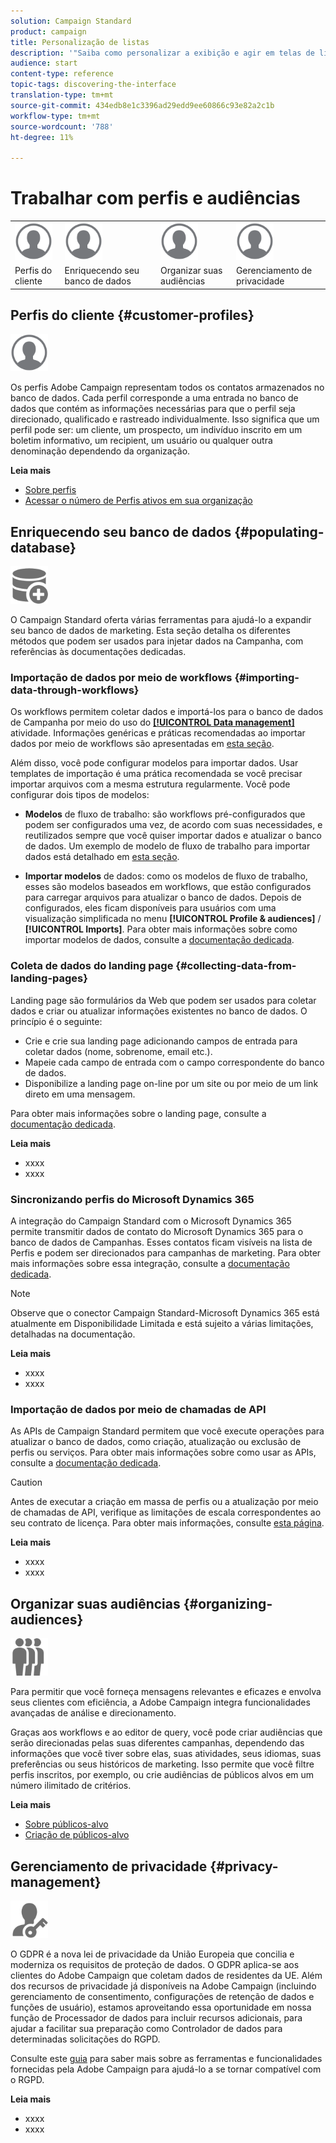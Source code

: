```yaml
---
solution: Campaign Standard
product: campaign
title: Personalização de listas
description: '"Saiba como personalizar a exibição e agir em telas de lista no Adobe Campaign Standard:classificar, filtrar, excluir ou duplicar elementos. As telas do Lista exibem elementos de um ou vários recursos especificados."'
audience: start
content-type: reference
topic-tags: discovering-the-interface
translation-type: tm+mt
source-git-commit: 434edb8e1c3396ad29edd9ee60866c93e82a2c1b
workflow-type: tm+mt
source-wordcount: '788'
ht-degree: 11%

---
```



# Trabalhar com perfis e audiências

<table>
<tr>
    <td valign="top">
        <a href="../../start/using/work-with-audiences.md"><img width="60px" alt="condições" src="assets/icon_profile.svg"/></a>
    </td>
    <td valign="top">
        <a href="../../api/using/creating-a-service.md"><img width="60px" alt="condições" src="assets/icon_profile.svg"/></a>
    </td>
    <td valign="top">
        <a href="../../api/using/interacting-with-custom-resources.md"><img width="60px" alt="condições" src="assets/icon_profile.svg"/></a>
    </td>
    <td valign="top">
        <a href="../../api/using/interacting-with-marketing-history.md"><img width="60px" alt="condições" src="assets/icon_profile.svg"/></a>
    </td>
</tr>
<tr>
<td>Perfis do cliente</td>
<td>Enriquecendo seu banco de dados</td>
<td>Organizar suas audiências</td>
<td>Gerenciamento de privacidade</td>
</tr>
</table>

## Perfis do cliente {#customer-profiles}

<img width="60px" alt="condições" src="assets/icon_profile.svg"/>

Os perfis Adobe Campaign representam todos os contatos armazenados no banco de dados. Cada perfil corresponde a uma entrada no banco de dados que contém as informações necessárias para que o perfil seja direcionado, qualificado e rastreado individualmente. Isso significa que um perfil pode ser: um cliente, um prospecto, um indivíduo inscrito em um boletim informativo, um recipient, um usuário ou qualquer outra denominação dependendo da organização.

**Leia mais**

* [Sobre perfis](../../audiences/using/about-profiles.md)
* [Acessar o número de Perfis ativos em sua organização](../../audiences/using/active-profiles.md)

## Enriquecendo seu banco de dados {#populating-database}

<img width="60px" alt="condições" src="assets/icon_populate.svg"/>

O Campaign Standard oferta várias ferramentas para ajudá-lo a expandir seu banco de dados de marketing. Esta seção detalha os diferentes métodos que podem ser usados para injetar dados na Campanha, com referências às documentações dedicadas.

### Importação de dados por meio de workflows {#importing-data-through-workflows}

Os workflows permitem coletar dados e importá-los para o banco de dados de Campanha por meio do uso do [**[!UICONTROL Data management]**](../../automating/using/about-data-management-activities.md) atividade. Informações genéricas e práticas recomendadas ao importar dados por meio de workflows são apresentadas em [esta seção](../../automating/using/about-data-import-and-export.md).

Além disso, você pode configurar modelos para importar dados. Usar templates de importação é uma prática recomendada se você precisar importar arquivos com a mesma estrutura regularmente. Você pode configurar dois tipos de modelos:

* **Modelos** de fluxo de trabalho: são workflows pré-configurados que podem ser configurados uma vez, de acordo com suas necessidades, e reutilizados sempre que você quiser importar dados e atualizar o banco de dados. Um exemplo de modelo de fluxo de trabalho para importar dados está detalhado em [esta seção](../../automating/using/creating-import-workflow-templates.md).

* **Importar modelos** de dados: como os modelos de fluxo de trabalho, esses são modelos baseados em workflows, que estão configurados para carregar arquivos para atualizar o banco de dados. Depois de configurados, eles ficam disponíveis para usuários com uma visualização simplificada no menu **[!UICONTROL Profile & audiences]** / **[!UICONTROL Imports]**. Para obter mais informações sobre como importar modelos de dados, consulte a [documentação dedicada](../../automating/using/importing-data-with-import-templates.md).

### Coleta de dados do landing page {#collecting-data-from-landing-pages}

Landing page são formulários da Web que podem ser usados para coletar dados e criar ou atualizar informações existentes no banco de dados. O princípio é o seguinte:

* Crie e crie sua landing page adicionando campos de entrada para coletar dados (nome, sobrenome, email etc.).
* Mapeie cada campo de entrada com o campo correspondente do banco de dados.
* Disponibilize a landing page on-line por um site ou por meio de um link direto em uma mensagem.

Para obter mais informações sobre o landing page, consulte a [documentação dedicada](../../channels/using/getting-started-with-landing-pages.md).

**Leia mais**

* xxxx
* xxxx

### Sincronizando perfis do Microsoft Dynamics 365

A integração do Campaign Standard com o Microsoft Dynamics 365 permite transmitir dados de contato do Microsoft Dynamics 365 para o banco de dados de Campanhas.
Esses contatos ficam visíveis na lista de Perfis e podem ser direcionados para campanhas de marketing. Para obter mais informações sobre essa integração, consulte a [documentação dedicada](../../integrating/using/d365-acs-get-started.md).

>[!NOTE]
>
>Observe que o conector Campaign Standard-Microsoft Dynamics 365 está atualmente em Disponibilidade Limitada e está sujeito a várias limitações, detalhadas na documentação.

**Leia mais**

* xxxx
* xxxx

### Importação de dados por meio de chamadas de API

As APIs de Campaign Standard permitem que você execute operações para atualizar o banco de dados, como criação, atualização ou exclusão de perfis ou serviços. Para obter mais informações sobre como usar as APIs, consulte a [documentação dedicada](../../api/using/get-started-apis.md).

>[!CAUTION]
>
>Antes de executar a criação em massa de perfis ou a atualização por meio de chamadas de API, verifique as limitações de escala correspondentes ao seu contrato de licença. Para obter mais informações, consulte [esta página](https://helpx.adobe.com/legal/product-descriptions/campaign-standard.html#ITInfrastructureResourcesbyActiveProfilesTiers).

**Leia mais**

* xxxx
* xxxx

## Organizar suas audiências {#organizing-audiences}

<img width="60px" alt="condições" src="assets/icon_audience.svg"/>

Para permitir que você forneça mensagens relevantes e eficazes e envolva seus clientes com eficiência, a Adobe Campaign integra funcionalidades avançadas de análise e direcionamento.

Graças aos workflows e ao editor de query, você pode criar audiências que serão direcionadas pelas suas diferentes campanhas, dependendo das informações que você tiver sobre elas, suas atividades, seus idiomas, suas preferências ou seus históricos de marketing. Isso permite que você filtre perfis inscritos, por exemplo, ou crie audiências de públicos alvos em um número ilimitado de critérios.

**Leia mais**

* [Sobre públicos-alvo](../../audiences/using/about-audiences.md)
* [Criação de públicos-alvo](../../audiences/using/creating-audiences.md)

## Gerenciamento de privacidade {#privacy-management}

<img width="60px" alt="condições" src="assets/icon_privacy.svg"/>

O GDPR é a nova lei de privacidade da União Europeia que concilia e moderniza os requisitos de proteção de dados. O GDPR aplica-se aos clientes do Adobe Campaign que coletam dados de residentes da UE. Além dos recursos de privacidade já disponíveis na Adobe Campaign (incluindo gerenciamento de consentimento, configurações de retenção de dados e funções de usuário), estamos aproveitando essa oportunidade em nossa função de Processador de dados para incluir recursos adicionais, para ajudar a facilitar sua preparação como Controlador de dados para determinadas solicitações do RGPD.

Consulte este [guia](https://docs.campaign.adobe.com/doc/standard/getting_started/en/ACS_GDPR.html) para saber mais sobre as ferramentas e funcionalidades fornecidas pela Adobe Campaign para ajudá-lo a se tornar compatível com o RGPD.

**Leia mais**

* xxxx
* xxxx